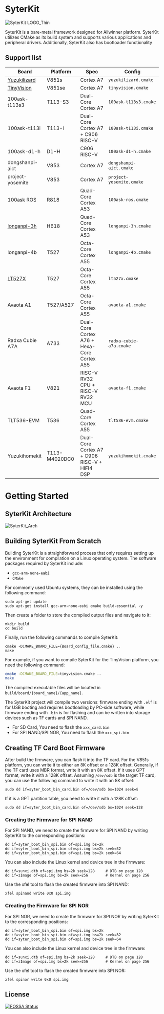 # SyterKit

![SyterKit LOGO_Thin](https://github.com/YuzukiHD/SyterKit/assets/12003087/e6135860-1a6a-4cb4-b0f6-71af8eca1509)

SyterKit is a bare-metal framework designed for Allwinner platform. SyterKit utilizes CMake as its build system and supports various applications and peripheral drivers. Additionally, SyterKit also has bootloader functionality

## Support list

| Board                                                        | Platform      | Spec                                          | Config                   |
| ------------------------------------------------------------ | ------------- | --------------------------------------------- | ------------------------ |
| [Yuzukilizard](https://github.com/YuzukiHD/Yuzukilizard)     | V851s         | Cortex A7                                     | `yuzukilizard.cmake`     |
| [TinyVision](https://github.com/YuzukiHD/TinyVision)         | V851se        | Cortex A7                                     | `tinyvision.cmake`       |
| 100ask-t113s3                                                | T113-S3       | Dual-Core Cortex A7                           | `100ask-t113s3.cmake`    |
| 100ask-t113i                                                 | T113-I        | Dual-Core Cortex A7 + C906 RISC-V             | `100ask-t113i.cmake`     |
| 100ask-d1-h                                                  | D1-H          | C906 RISC-V                                   | `100ask-d1-h.cmake`      |
| dongshanpi-aict                                              | V853          | Cortex A7                                     | `dongshanpi-aict.cmake`  |
| project-yosemite                                             | V853          | Cortex A7                                     | `project-yosemite.cmake` |
| 100ask ROS                                                   | R818          | Quad-Core Cortex A53                          | `100ask-ros.cmake`       |
| [longanpi-3h](https://wiki.sipeed.com/hardware/zh/longan/H618/lpi3h/1_intro.html) | H618          | Quad-Core Cortex A53                          | `longanpi-3h.cmake`      |
| longanpi-4b                                                  | T527          | Octa-Core Cortex A55                          | `longanpi-4b.cmake`      |
| [LT527X](https://www.myir.cn/shows/134/70.html)              | T527          | Octa-Core Cortex A55                          | `lt527x.cmake`           |
| Avaota A1                                                    | T527/A527     | Octa-Core Cortex A55                          | `avaota-a1.cmake`        |
| Radxa Cubie A7A                                              | A733          | Dual-Core Cortex A76 + Hexa-Core Cortex A55   | `radxa-cubie-a7a.cmake`  |
| Avaota F1                                                    | V821          | RISC-V RV32 CPU + RISC-V RV32 MCU             | `avaota-f1.cmake`        |
| TLT536-EVM                                                   | T536          | Quad-Core Cortex A55                          | `tlt536-evm.cmake`       |
| Yuzukihomekit                                                | T113-M4020DC0 | Dual-Core Cortex A7 + C906 RISC-V + HIFI4 DSP | `yuzukihomekit.cmake`    |

# Getting Started

## SyterKit Architecture
![SyterKit_Arch](https://github.com/YuzukiHD/SyterKit/assets/12003087/f6ffe47e-6274-43ff-9a74-4a5b7b81083e)

## Building SyterKit From Scratch

Building SyterKit is a straightforward process that only requires setting up the environment for compilation on a Linux operating system. The software packages required by SyterKit include:

- `gcc-arm-none-eabi`
- `CMake`

For commonly used Ubuntu systems, they can be installed using the following command:

```shell
sudo apt-get update
sudo apt-get install gcc-arm-none-eabi cmake build-essential -y
```

Then create a folder to store the compiled output files and navigate to it:

```shell
mkdir build
cd build
```

Finally, run the following commands to compile SyterKit:

```shell
cmake -DCMAKE_BOARD_FILE={Board_config_file.cmake} ..
make
```

For example, if you want to compile SyterKit for the TinyVision platform, you need the following command:

```bash
cmake -DCMAKE_BOARD_FILE=tinyvision.cmake ..
make
```

The compiled executable files will be located in `build/board/{board_name}/{app_name}`.

The SyterKit project will compile two versions: firmware ending with `.elf` is for USB booting and requires bootloading by PC-side software, while firmware ending with `.bin` is for flashing and can be written into storage devices such as TF cards and SPI NAND.

- For SD Card, You need to flash the `xxx_card.bin`
- For SPI NAND/SPI NOR, You need to flash the `xxx_spi.bin`

## Creating TF Card Boot Firmware

After build the firmware, you can flash it into the TF card. For the V851s platform, you can write it to either an 8K offset or a 128K offset. Generally, if the TF card uses MBR format, write it with an 8K offset. If it uses GPT format, write it with a 128K offset. Assuming `/dev/sdb` is the target TF card, you can use the following command to write it with an 8K offset:

```shell
sudo dd if=syter_boot_bin_card.bin of=/dev/sdb bs=1024 seek=8
```

If it is a GPT partition table, you need to write it with a 128K offset:

```shell
sudo dd if=syter_boot_bin_card.bin of=/dev/sdb bs=1024 seek=128
```

### Creating the Firmware for SPI NAND

For SPI NAND, we need to create the firmware for SPI NAND by writing SyterKit to the corresponding positions:

```shell
dd if=syter_boot_bin_spi.bin of=spi.img bs=2k
dd if=syter_boot_bin_spi.bin of=spi.img bs=2k seek=32
dd if=syter_boot_bin_spi.bin of=spi.img bs=2k seek=64
```

You can also include the Linux kernel and device tree in the firmware:

```shell
dd if=sunxi.dtb of=spi.img bs=2k seek=128     # DTB on page 128
dd if=zImage of=spi.img bs=2k seek=256        # Kernel on page 256
```

Use the xfel tool to flash the created firmware into SPI NAND:

```shell
xfel spinand write 0x0 spi.img
```

### Creating the Firmware for SPI NOR

For SPI NOR, we need to create the firmware for SPI NOR by writing SyterKit to the corresponding positions:

```shell
dd if=syter_boot_bin_spi.bin of=spi.img bs=2k
dd if=syter_boot_bin_spi.bin of=spi.img bs=2k seek=32
dd if=syter_boot_bin_spi.bin of=spi.img bs=2k seek=64
```

You can also include the Linux kernel and device tree in the firmware:

```shell
dd if=sunxi.dtb of=spi.img bs=2k seek=128     # DTB on page 128
dd if=zImage of=spi.img bs=2k seek=256        # Kernel on page 256
```

Use the xfel tool to flash the created firmware into SPI NOR:

```shell
xfel spinor write 0x0 spi.img
```


## License
[![FOSSA Status](https://app.fossa.com/api/projects/git%2Bgithub.com%2FYuzukiHD%2FSyterKit.svg?type=large)](https://app.fossa.com/projects/git%2Bgithub.com%2FYuzukiHD%2FSyterKit?ref=badge_large)

